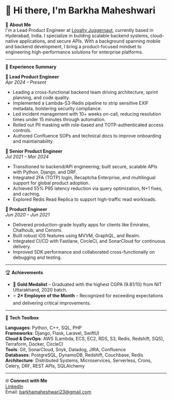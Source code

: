 # 👋 Hi there, I'm Barkha Maheshwari

🚀 **About Me**  
I'm a Lead Product Engineer at [Loyalty Juggernaut](https://www.loyaltyjuggernaut.com/), currently based in Hyderabad, India. I specialize in building scalable backend systems, cloud-native applications, and secure APIs. With a background spanning mobile and backend development, I bring a product-focused mindset to engineering high-performance solutions for enterprise platforms.

---

💼 **Experience Summary**

**🔹 Lead Product Engineer**  
_Apr 2024 – Present_  
- Leading a cross-functional backend team driving architecture, sprint planning, and code quality.  
- Implemented a Lambda-S3-Redis pipeline to strip sensitive EXIF metadata, bolstering security compliance.  
- Led incident management with 10+ weeks on-call, reducing resolution times under 15 minutes through automation.  
- Rolled out PII masking with role-based and TOTP-authenticated access controls.  
- Authored Confluence SOPs and technical docs to improve onboarding and maintainability.

**🔹 Senior Product Engineer**  
_Jul 2021 – Mar 2024_  
- Transitioned to backend/API engineering; built secure, scalable APIs with Python, Django, and DRF.  
- Integrated 2FA (TOTP) login, Recaptcha Enterprise, and multilingual support for global product adoption.  
- Achieved 55% P95 latency reduction via query optimization, N+1 fixes, and caching.  
- Explored Redis Read Replica to support high-traffic read workloads.

**🔹 Product Engineer**  
_Jun 2020 – Jun 2021_  
- Delivered production-grade loyalty apps for clients like Emirates, Chalhoub, and Cenomi.  
- Built robust iOS features using MVVM, GraphQL, and Realm.  
- Integrated CI/CD with Fastlane, CircleCI, and SonarCloud for continuous delivery.  
- Improved SDK performance and collaborated cross-functionally on debugging and testing.

---

🏆 **Achievements**  
- 🥇 **Gold Medalist** – Graduated with the highest CGPA (9.81/10) from NIT Uttarakhand, 2020 batch.  
- ⭐ **2× Employee of the Month** – Recognized for exceeding expectations and delivering critical improvements.   

---

🧠 **Tech Toolbox**

**Languages**: Python, C++, SQL, PHP  
**Frameworks**: Django, Flask, Laravel, SwiftUI  
**Cloud & DevOps**: AWS (Lambda, ECS, EC2, RDS, S3, Redis, Redshift, SQS), Terraform, Docker, CircleCI  
**Tools**: Git, SonarCloud, Snyk, Datadog, JIRA, Confluence  
**Databases**: PostgreSQL, DynamoDB, Redshift, Couchbase, Redis  
**Architecture**: Distributed Systems, Microservices, Serverless, Crons, Celery, DRF, REST APIs, SQLAlchemy  

---

🌐 **Connect with Me**  
[LinkedIn](https://www.linkedin.com/in/barkha-maheshwari/)  
Email: barkhamaheshwari23@gmail.com  

<!--
**smasher2508/smasher2508** is a ✨ _special_ ✨ repository because its `README.md` (this file) appears on your GitHub profile.

Here are some ideas to get you started:

- 🔭 I’m currently working on ...
- 🌱 I’m currently learning ...
- 👯 I’m looking to collaborate on ...
- 🤔 I’m looking for help with ...
- 💬 Ask me about ...
- 📫 How to reach me: ...
- 😄 Pronouns: ...
- ⚡ Fun fact: ...
-->
